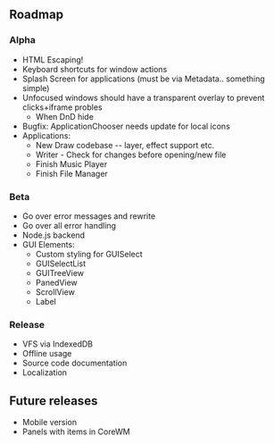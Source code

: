 
## Roadmap

### Alpha

* HTML Escaping!
* Keyboard shortcuts for window actions
* Splash Screen for applications (must be via Metadata.. something simple)
* Unfocused windows should have a transparent overlay to prevent clicks+iframe probles
  * When DnD hide
* Bugfix: ApplicationChooser needs update for local icons
* Applications:
  * New Draw codebase -- layer, effect support etc.
  * Writer - Check for changes before opening/new file
  * Finish Music Player
  * Finish File Manager

### Beta

* Go over error messages and rewrite
* Go over all error handling
* Node.js backend
* GUI Elements:
  * Custom styling for GUISelect
  * GUISelectList
  * GUITreeView
  * PanedView
  * ScrollView
  * Label

### Release

* VFS via IndexedDB
* Offline usage
* Source code documentation
* Localization

## Future releases
* Mobile version
* Panels with items in CoreWM
